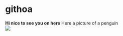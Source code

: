# githoa
**Hi nice to see you on here**
Here a picture of a penguin  
![](https://i.etsystatic.com/21812990/r/il/1b6940/2314861823/il_794xN.2314861823_gvzf.jpg)
